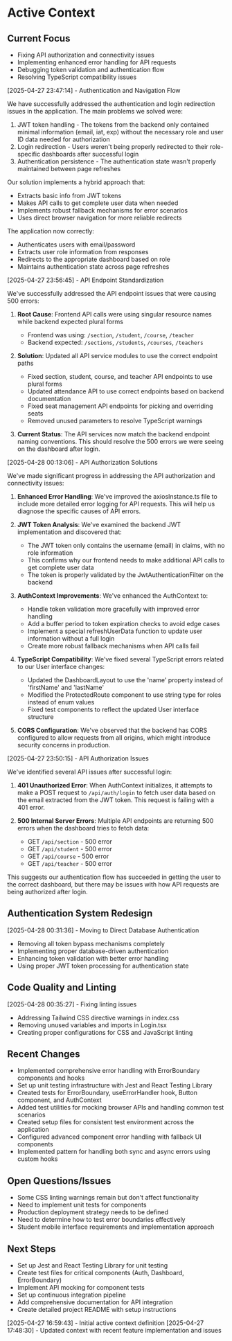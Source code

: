 # Active Context

## Current Focus
- Fixing API authorization and connectivity issues
- Implementing enhanced error handling for API requests
- Debugging token validation and authentication flow
- Resolving TypeScript compatibility issues

[2025-04-27 23:47:14] - Authentication and Navigation Flow

We have successfully addressed the authentication and login redirection issues in the application. The main problems we solved were:

1. JWT token handling - The tokens from the backend only contained minimal information (email, iat, exp) without the necessary role and user ID data needed for authorization
2. Login redirection - Users weren't being properly redirected to their role-specific dashboards after successful login
3. Authentication persistence - The authentication state wasn't properly maintained between page refreshes

Our solution implements a hybrid approach that:
- Extracts basic info from JWT tokens
- Makes API calls to get complete user data when needed
- Implements robust fallback mechanisms for error scenarios
- Uses direct browser navigation for more reliable redirects

The application now correctly:
- Authenticates users with email/password
- Extracts user role information from responses
- Redirects to the appropriate dashboard based on role
- Maintains authentication state across page refreshes

[2025-04-27 23:56:45] - API Endpoint Standardization

We've successfully addressed the API endpoint issues that were causing 500 errors:

1. **Root Cause**: Frontend API calls were using singular resource names while backend expected plural forms
   - Frontend was using: `/section`, `/student`, `/course`, `/teacher` 
   - Backend expected: `/sections`, `/students`, `/courses`, `/teachers`

2. **Solution**: Updated all API service modules to use the correct endpoint paths
   - Fixed section, student, course, and teacher API endpoints to use plural forms
   - Updated attendance API to use correct endpoints based on backend documentation
   - Fixed seat management API endpoints for picking and overriding seats
   - Removed unused parameters to resolve TypeScript warnings

3. **Current Status**: The API services now match the backend endpoint naming conventions. This should resolve the 500 errors we were seeing on the dashboard after login.

[2025-04-28 00:13:06] - API Authorization Solutions

We've made significant progress in addressing the API authorization and connectivity issues:

1. **Enhanced Error Handling**: We've improved the axiosInstance.ts file to include more detailed error logging for API requests. This will help us diagnose the specific causes of API errors.

2. **JWT Token Analysis**: We've examined the backend JWT implementation and discovered that:
   - The JWT token only contains the username (email) in claims, with no role information
   - This confirms why our frontend needs to make additional API calls to get complete user data
   - The token is properly validated by the JwtAuthenticationFilter on the backend

3. **AuthContext Improvements**: We've enhanced the AuthContext to:
   - Handle token validation more gracefully with improved error handling
   - Add a buffer period to token expiration checks to avoid edge cases
   - Implement a special refreshUserData function to update user information without a full login
   - Create more robust fallback mechanisms when API calls fail

4. **TypeScript Compatibility**: We've fixed several TypeScript errors related to our User interface changes:
   - Updated the DashboardLayout to use the 'name' property instead of 'firstName' and 'lastName'
   - Modified the ProtectedRoute component to use string type for roles instead of enum values
   - Fixed test components to reflect the updated User interface structure

5. **CORS Configuration**: We've observed that the backend has CORS configured to allow requests from all origins, which might introduce security concerns in production.

[2025-04-27 23:50:15] - API Authorization Issues

We've identified several API issues after successful login:

1. **401 Unauthorized Error**: When AuthContext initializes, it attempts to make a POST request to `/api/auth/login` to fetch user data based on the email extracted from the JWT token. This request is failing with a 401 error.

2. **500 Internal Server Errors**: Multiple API endpoints are returning 500 errors when the dashboard tries to fetch data:
   - GET `/api/section` - 500 error
   - GET `/api/student` - 500 error
   - GET `/api/course` - 500 error
   - GET `/api/teacher` - 500 error

This suggests our authentication flow has succeeded in getting the user to the correct dashboard, but there may be issues with how API requests are being authorized after login.

## Authentication System Redesign
[2025-04-28 00:31:36] - Moving to Direct Database Authentication
- Removing all token bypass mechanisms completely
- Implementing proper database-driven authentication
- Enhancing token validation with better error handling
- Using proper JWT token processing for authentication state

## Code Quality and Linting
[2025-04-28 00:35:27] - Fixing linting issues
- Addressing Tailwind CSS directive warnings in index.css
- Removing unused variables and imports in Login.tsx
- Creating proper configurations for CSS and JavaScript linting

## Recent Changes
- Implemented comprehensive error handling with ErrorBoundary components and hooks
- Set up unit testing infrastructure with Jest and React Testing Library
- Created tests for ErrorBoundary, useErrorHandler hook, Button component, and AuthContext
- Added test utilities for mocking browser APIs and handling common test scenarios
- Created setup files for consistent test environment across the application
- Configured advanced component error handling with fallback UI components
- Implemented pattern for handling both sync and async errors using custom hooks

## Open Questions/Issues
- Some CSS linting warnings remain but don't affect functionality
- Need to implement unit tests for components
- Production deployment strategy needs to be defined
- Need to determine how to test error boundaries effectively
- Student mobile interface requirements and implementation approach

## Next Steps
- Set up Jest and React Testing Library for unit testing
- Create test files for critical components (Auth, Dashboard, ErrorBoundary)
- Implement API mocking for component tests
- Set up continuous integration pipeline
- Add comprehensive documentation for API integration
- Create detailed project README with setup instructions

[2025-04-27 16:59:43] - Initial active context definition
[2025-04-27 17:48:30] - Updated context with recent feature implementation and issues
